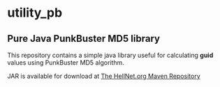 # utility_pb
## Pure Java PunkBuster MD5 library
This repository contains a simple java library useful for calculating **guid** values using PunkBuster MD5 algorithm.

JAR is available for download at [The HellNet.org Maven Repository](http://mvnrepo.thehellnet.org)